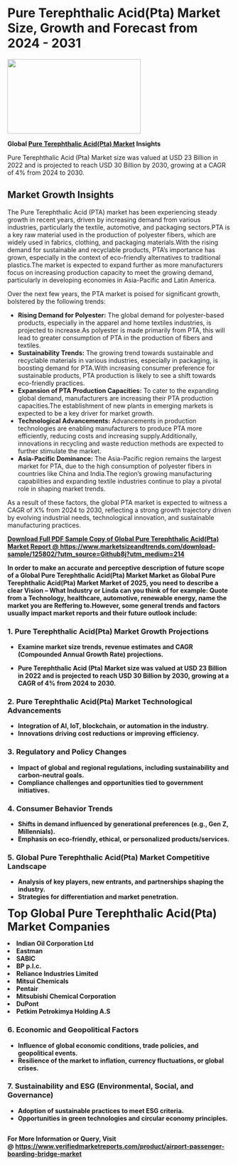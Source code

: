 <H1>Pure Terephthalic Acid(Pta) Market Size, Growth and Forecast from 2024 - 2031</H1><img class="aligncenter size-medium wp-image-584254" src="https://thirdeyenews.in/wp-content/uploads/2024/09/Global-Market-Research-300x168.jpeg" alt="" width="300" height="168" /><p><strong>Global&nbsp;<a href="https://www.marketsizeandtrends.com/download-sample/125802/?utm_source=Github8j?utm_medium=214">Pure Terephthalic Acid(Pta) Market</a> Insights</strong></p><p>Pure Terephthalic Acid (Pta) Market size was valued at USD 23 Billion in 2022 and is projected to reach USD 30 Billion by 2030, growing at a CAGR of 4% from 2024 to 2030.</p><p><h2>Market Growth Insights</h2> <p>The Pure Terephthalic Acid (PTA) market has been experiencing steady growth in recent years, driven by increasing demand from various industries, particularly the textile, automotive, and packaging sectors.PTA is a key raw material used in the production of polyester fibers, which are widely used in fabrics, clothing, and packaging materials.With the rising demand for sustainable and recyclable products, PTA’s importance has grown, especially in the context of eco-friendly alternatives to traditional plastics.The market is expected to expand further as more manufacturers focus on increasing production capacity to meet the growing demand, particularly in developing economies in Asia-Pacific and Latin America.</p> <p><strong><a href="#"></a></strong></p> <p>Over the next few years, the PTA market is poised for significant growth, bolstered by the following trends:</p> <ul> <li><strong>Rising Demand for Polyester:</strong> The global demand for polyester-based products, especially in the apparel and home textiles industries, is projected to increase.As polyester is made primarily from PTA, this will lead to greater consumption of PTA in the production of fibers and textiles.</li> <li><strong>Sustainability Trends:</strong> The growing trend towards sustainable and recyclable materials in various industries, especially in packaging, is boosting demand for PTA.With increasing consumer preference for sustainable products, PTA production is likely to see a shift towards eco-friendly practices.</li> <li><strong>Expansion of PTA Production Capacities:</strong> To cater to the expanding global demand, manufacturers are increasing their PTA production capacities.The establishment of new plants in emerging markets is expected to be a key driver for market growth.</li> <li><strong>Technological Advancements:</strong> Advancements in production technologies are enabling manufacturers to produce PTA more efficiently, reducing costs and increasing supply.Additionally, innovations in recycling and waste reduction methods are expected to further stimulate the market.</li> <li><strong>Asia-Pacific Dominance:</strong> The Asia-Pacific region remains the largest market for PTA, due to the high consumption of polyester fibers in countries like China and India.The region’s growing manufacturing capabilities and expanding textile industries continue to play a pivotal role in shaping market trends.</li> </ul> <p>As a result of these factors, the global PTA market is expected to witness a CAGR of X% from 2024 to 2030, reflecting a strong growth trajectory driven by evolving industrial needs, technological innovation, and sustainable manufacturing practices.</p> <p><strong><a href="#"></p><p><span class=""><strong>Download Full PDF Sample Copy of Global Pure Terephthalic Acid(Pta) Market Report</strong> @ <a href="https://www.marketsizeandtrends.com/download-sample/125802/?utm_source=Github8j?utm_medium=214" target="_blank">https://www.marketsizeandtrends.com/download-sample/125802/?utm_source=Github8j?utm_medium=214</a></span></p><p>In order to make an accurate and perceptive description of future scope of a Global&nbsp;Pure Terephthalic Acid(Pta) Market Market as Global&nbsp;Pure Terephthalic Acid(Pta) Market Market of 2025, you need to describe a clear Vision &ndash; What Industry or Linda can you think of for example: Quote from a Technology, healthcare, automotive, renewable energy, name the market you are Reffering to.However, some general trends and factors usually impact market reports and their future outlook include:</p><h3>1.&nbsp;<strong>Pure Terephthalic Acid(Pta) Market Growth Projections</strong></h3><ul><li>Examine market size trends, revenue estimates and CAGR (Compounded Annual Growth Rate) projections.</li><li><p>Pure Terephthalic Acid (Pta) Market size was valued at USD 23 Billion in 2022 and is projected to reach USD 30 Billion by 2030, growing at a CAGR of 4% from 2024 to 2030.</p></li></ul><h3>2.&nbsp;<strong>Pure Terephthalic Acid(Pta) Market Technological Advancements</strong></h3><ul><li>Integration of AI, IoT, blockchain, or automation in the industry.</li><li>Innovations driving cost reductions or improving efficiency.</li></ul><h3>3.&nbsp;<strong>Regulatory and Policy Changes</strong></h3><ul><li>Impact of global and regional regulations, including sustainability and carbon-neutral goals.</li><li>Compliance challenges and opportunities tied to government initiatives.</li></ul><h3>4.&nbsp;<strong>Consumer Behavior Trends</strong></h3><ul><li>Shifts in demand influenced by generational preferences (e.g., Gen Z, Millennials).</li><li>Emphasis on eco-friendly, ethical, or personalized products/services.</li></ul><h3>5.&nbsp;<strong>Global Pure Terephthalic Acid(Pta) Market Competitive Landscape</strong></h3><ul><li>Analysis of key players, new entrants, and partnerships shaping the industry.</li><li>Strategies for differentiation and market penetration.</li></ul><p data-pm-slice="1 1 []"><span style="color: inherit; font-family: inherit; font-size: 25px;">Top Global Pure Terephthalic Acid(Pta) Market Companies</span></p><div class="" data-test-id=""><p><li>Indian Oil Corporation Ltd</li><li> Eastman</li><li> SABIC</li><li> BP p.l.c.</li><li> Reliance Industries Limited</li><li> Mitsui Chemicals</li><li> Pentair</li><li> Mitsubishi Chemical Corporation</li><li> DuPont</li><li> Petkim Petrokimya Holding A.S</li></p></div><h3>6.&nbsp;<strong>Economic and Geopolitical Factors</strong></h3><ul><li>Influence of global economic conditions, trade policies, and geopolitical events.</li><li>Resilience of the market to inflation, currency fluctuations, or global crises.</li></ul><h3>7.&nbsp;<strong>Sustainability and ESG (Environmental, Social, and Governance)</strong></h3><ul><li>Adoption of sustainable practices to meet ESG criteria.</li><li>Opportunities in green technologies and circular economy principles.</li></ul><h2><strong style="font-size: 14px;">For More Information or Query, Visit @&nbsp;</strong><a style="background-color: #ffffff; font-size: 14px;" href="https://www.marketsizeandtrends.com/report/pure-terephthalic-acidpta-market/" target="_blank">https://www.verifiedmarketreports.com/product/airport-passenger-boarding-bridge-market</a></h2>